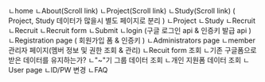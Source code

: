 ㄴhome
    ㄴAbout(Scroll link)
    ㄴProject(Scroll link)
    ㄴStudy(Scroll link)
    ( Project, Study 데이터가 많을시 별도 페이지로 분리 ) 
ㄴProject
ㄴStudy
ㄴRecruit
    ㄴRecruit
    ㄴRecruit form
        ㄴSubmit
ㄴlogin (구글 로그인 api & 인증키 발급 api )
    ㄴRegistration page ( 회원가입 폼 & 인증키 )
ㄴAdministrators page
    ㄴmember 관리자 페이지(멤버 정보 및 권한 조회 & 관리)
    ㄴRecuit form 조회
        ㄴ기존 구글폼으로 받은 데이터를 유지하는가?
        ㄴ"~"기 그룹 데이터 조회
            ㄴ개인 지원폼 데이터 조회
ㄴUser page
    ㄴID/PW 변경
ㄴFAQ


